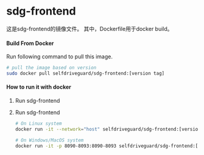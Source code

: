 # sdg-frontend
这是sdg-frontend的镜像文件。
其中，Dockerfile用于docker build。

#### Build From Docker

Run following command to pull this image.

```bash
# pull the image based on version
sudo docker pull selfdriveguard/sdg-frontend:[version tag]
```

#### How to run it with docker

1. Run sdg-frontend

2. Run sdg-frontend

   ```sh
   # On Linux system
   docker run -it --network="host" selfdriveguard/sdg-frontend:[version tag]
   
   # On Windows/MacOS system
   docker run -it -p 8090-8093:8090-8093 selfdriveguard/sdg-frontend:[version tag]
   ```

